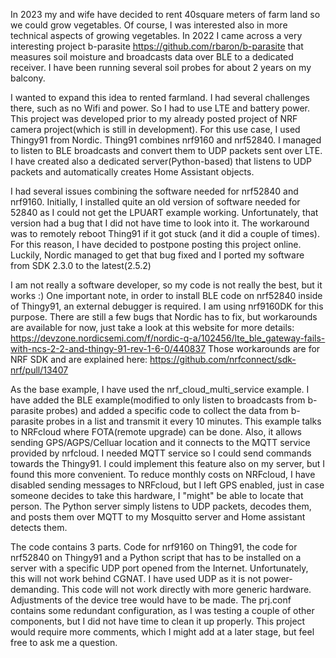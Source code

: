 In 2023 my and wife have decided to rent 40square meters of farm land so we could grow vegetables. Of course, I was interested also in more technical aspects of growing vegetables. In 2022 I came across a very interesting project b-parasite https://github.com/rbaron/b-parasite that measures soil moisture and broadcasts data over BLE to a dedicated receiver. I have been running several soil probes for about 2 years on my balcony. 

I wanted to expand this idea to rented farmland. I had several challenges there, such as no Wifi and power. So I had to use LTE and battery power. This project was developed prior to my already posted project of NRF camera project(which is still in development).  For this use case, I used Thingy91 from Nordic. Thing91 combines nrf9160 and nrf52840. I managed to listen to BLE broadcasts and convert them to UDP packets sent over LTE. I have created also a dedicated server(Python-based) that listens to UDP packets and automatically creates Home Assistant objects. 

I had several issues combining the software needed for nrf52840 and nrf9160. Initially, I installed quite an old version of software needed for 52840 as I could not get the LPUART example working. Unfortunately, that version had a bug that I did not have time to look into it. The workaround was to remotely reboot Thing91 if it got stuck (and it did a couple of times).  For this reason, I have decided to postpone posting this project online. Luckily, Nordic managed to get that bug fixed and I ported my software from SDK 2.3.0 to the latest(2.5.2)

I am not really a software developer, so my code is not really the best, but it works :) One important note, in order to install BLE code on nrf52840 inside of Thingy91, an external debugger is required. I am using nrf9160DK for this purpose. There are still a few bugs that Nordic has to fix, but workarounds are available for now, just take a look at this website for more details: https://devzone.nordicsemi.com/f/nordic-q-a/102456/lte_ble_gateway-fails-with-ncs-2-2-and-thingy-91-rev-1-6-0/440837
Those workarounds are for NRF SDK and are explained here: https://github.com/nrfconnect/sdk-nrf/pull/13407

As the base example, I have used the nrf_cloud_multi_service example. I have added the BLE example(modified to only listen to broadcasts from b-parasite probes) and added a specific code to collect the data from b-parasite probes in a list and transmit it every 10 minutes. This example talks to NRFcloud where FOTA(remote upgrade) can be done. Also, it allows sending GPS/AGPS/Celluar location and it connects to the MQTT service provided by nrfcloud. I needed MQTT service so I could send commands towards the Thingy91. I could implement this feature also on my server, but I found this more convenient. To reduce monthly costs on NRFcloud, I have disabled sending messages to NRFcloud, but I left GPS enabled, just in case someone decides to take this hardware, I "might" be able to locate that person.
The Python server simply listens to UDP packets, decodes them, and posts them over MQTT to my Mosquitto server and Home assistant detects them. 

The code contains 3 parts. Code for nrf9160 on Thing91, the code for nrf52840 on Thingy91 and a Python script that has to be installed on a server with a specific UDP port opened from the Internet. Unfortunately, this will not work behind CGNAT. I have used UDP as it is not power-demanding. This code will not work directly with more generic hardware. Adjustments of the device tree would have to be made. The prj.conf contains some redundant configuration, as I was testing a couple of other components, but I did not have time to clean it up properly.  This project would require more comments, which I might add at a later stage, but feel free to ask me a question. 
